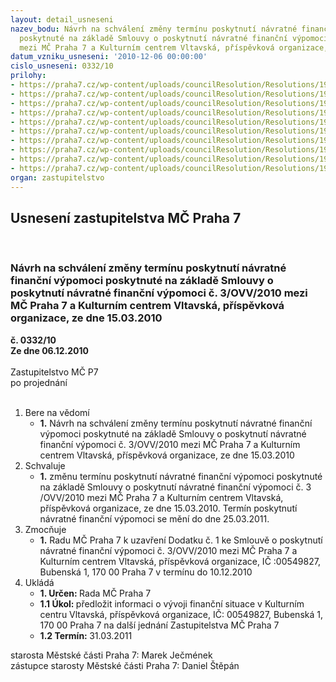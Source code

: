 ```yaml
---
layout: detail_usneseni
nazev_bodu: Návrh na schválení změny termínu poskytnutí návratné finanční výpomoci
  poskytnuté na základě Smlouvy o poskytnutí návratné finanční výpomoci   č. 3/OVV/2010
  mezi MČ Praha 7 a Kulturním centrem Vltavská, příspěvková organizace, ze dne 15.03.2010
datum_vzniku_usneseni: '2010-12-06 00:00:00'
cislo_usneseni: 0332/10
prilohy:
- https://praha7.cz/wp-content/uploads/councilResolution/Resolutions/19420/7-10-usnesen%c3%ad_rm%c4%8d_26.11.2010.doc
- https://praha7.cz/wp-content/uploads/councilResolution/Resolutions/19420/7-10-smlouva_finan%c4%8dn%c3%ad_v%c3%bdpomoc.pdf
- https://praha7.cz/wp-content/uploads/councilResolution/Resolutions/19420/7-10-usnesen%c3%ad_zm%c4%8d_%c4%8d.0060_z_15.2.2010.doc
- https://praha7.cz/wp-content/uploads/councilResolution/Resolutions/19420/7-10-usnesen%c3%ad_r_-_0243_-_10.doc
- https://praha7.cz/wp-content/uploads/councilResolution/Resolutions/19420/7-10-%c5%be%c3%a1dost_kc_vltavsk%c3%a1.pdf
- https://praha7.cz/wp-content/uploads/councilResolution/Resolutions/19420/7-10-usnesen%c3%ad_z_-_z%c3%a1%c5%99%c3%ad.doc
- https://praha7.cz/wp-content/uploads/councilResolution/Resolutions/19420/7-10-rozbor_hospoda%c5%99en%c3%ad_2010_3q.doc
- https://praha7.cz/wp-content/uploads/councilResolution/Resolutions/19420/7-10-n%c3%a1v%c5%a1t%c4%9bvnost_1q.xls
- https://praha7.cz/wp-content/uploads/councilResolution/Resolutions/19420/7-10-p%c5%99ehled_inv__a_neinv__p%c5%99%c3%adsp%c4%9bvk%c5%af.xls
- https://praha7.cz/wp-content/uploads/councilResolution/Resolutions/19420/7-10-p%c5%99ehled_n%c3%a1jmu_98_-_09.xls
organ: zastupitelstvo
---
```

<div id="ucUsn_pList" class="usn">
	<span><h2>Usnesení zastupitelstva MČ Praha 7 </h2>
<br></span><div class="standBody">
<span><h3>Návrh na schválení změny termínu poskytnutí návratné finanční výpomoci poskytnuté na základě Smlouvy o poskytnutí návratné finanční výpomoci   č. 3/OVV/2010 mezi MČ Praha 7 a Kulturním centrem Vltavská, příspěvková organizace, ze dne 15.03.2010</h3></span><div class="center">
		<strong>č. 0332/10</strong><br>
	</div>
<div class="center">
		<strong>Ze dne 06.12.2010</strong><br><br>
	</div>Zastupitelstvo MČ P7<br> po projednání<br><br><ol>
<li>Bere na vědomí<ul><li>
<strong>1.</strong> Návrh na schválení změny termínu poskytnutí návratné finanční výpomoci poskytnuté na základě Smlouvy o poskytnutí návratné finanční výpomoci č. 3/OVV/2010 mezi MČ Praha 7 a Kulturním centrem Vltavská, příspěvková organizace, ze dne 15.03.2010</li></ul>
</li>
<li>Schvaluje<ul><li>
<strong>1.</strong> změnu termínu poskytnutí návratné finanční výpomoci poskytnuté na základě Smlouvy o poskytnutí návratné finanční výpomoci  č. 3 /OVV/2010 mezi  MČ Praha 7 a Kulturním centrem Vltavská, příspěvková organizace, ze dne 15.03.2010. Termín poskytnutí návratné finanční výpomoci se mění do dne 25.03.2011.</li></ul>
</li>
<li>Zmocňuje<ul><li>
<strong>1.</strong> Radu MČ Praha 7 k uzavření Dodatku č. 1 ke Smlouvě o poskytnutí návratné finanční výpomoci č. 3/OVV/2010 mezi MČ Praha 7 a Kulturním centrem Vltavská, příspěvková organizace, IČ :00549827, Bubenská 1, 170 00 Praha 7 v termínu do 10.12.2010</li></ul>
</li>
<li>Ukládá<ul>
<li>
<strong>1. Určen: </strong>Rada MČ Praha 7</li>
<li>
<strong>1.1 Úkol: </strong>předložit informaci o vývoji finanční situace v Kulturním centru Vltavská, příspěvková organizace, IČ: 00549827, Bubenská 1, 170 00 Praha 7 na další jednání Zastupitelstva MČ Praha 7 </li>
<li>
<strong>1.2 Termín: </strong>31.03.2011</li>
</ul>
</li>
</ol>starosta Městské části Praha 7:  Marek Ječmének<br>zástupce starosty Městské části Praha 7: Daniel Štěpán
</div>
</div>